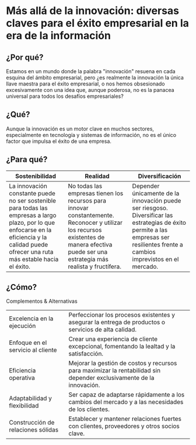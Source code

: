 # Más allá de la innovación: diversas claves para el éxito empresarial en la era de la información

## ¿Por qué?

Estamos en un mundo donde la palabra "innovación" resuena en cada esquina del ámbito empresarial, pero ¿es realmente la innovación la única llave maestra para el éxito empresarial, o nos hemos obsesionado excesivamente con una idea que, aunque poderosa, no es la panacea universal para todos los desafíos empresariales?

## ¿Qué?

Aunque la innovación es un motor clave en muchos sectores, especialmente en tecnología y sistemas de información, no es el único factor que impulsa el éxito de una empresa.

## ¿Para qué?

|Sostenibilidad|Realidad|Diversificación|
|-|-|-|
La innovación constante puede no ser sostenible para todas las empresas a largo plazo, por lo que enfocarse en la eficiencia y la calidad puede ofrecer una ruta más estable hacia el éxito.|No todas las empresas tienen los recursos para innovar constantemente. Reconocer y utilizar los recursos existentes de manera efectiva puede ser una estrategia más realista y fructífera.|Depender únicamente de la innovación puede ser riesgoso. Diversificar las estrategias de éxito permite a las empresas ser resilientes frente a cambios imprevistos en el mercado.

## ¿Cómo?

Complementos & Alternativas

|||
|-|-|
|Excelencia en la ejecución|Perfeccionar los procesos existentes y asegurar la entrega de productos o servicios de alta calidad.|
|Enfoque en el servicio al cliente|Crear una experiencia de cliente excepcional, fomentando la lealtad y la satisfacción.|
|Eficiencia operativa|Mejorar la gestión de costos y recursos para maximizar la rentabilidad sin depender exclusivamente de la innovación.|
|Adaptabilidad y flexibilidad|Ser capaz de adaptarse rápidamente a los cambios del mercado y a las necesidades de los clientes.|
|Construcción de relaciones sólidas|Establecer y mantener relaciones fuertes con clientes, proveedores y otros socios clave.|
